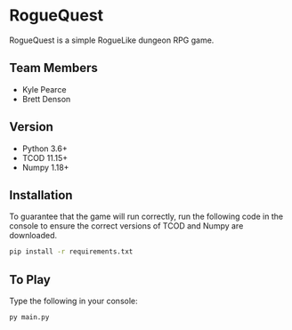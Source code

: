 # RogueQuest

RogueQuest is a simple RogueLike dungeon RPG game.

## Team Members
* Kyle Pearce
* Brett Denson

## Version
* Python 3.6+
* TCOD 11.15+
* Numpy 1.18+

## Installation

To guarantee that the game will run correctly, 
run the following code in the console to ensure the correct versions of TCOD and Numpy are downloaded.

```bash
pip install -r requirements.txt
```

## To Play

Type the following in your console:

```bash
py main.py
```